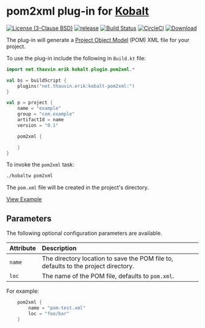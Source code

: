 # pom2xml plug-in for [Kobalt](http://beust.com/kobalt/home/index.html)

[![License (3-Clause BSD)](https://img.shields.io/badge/license-BSD%203--Clause-blue.svg?style=flat-square)](http://opensource.org/licenses/BSD-3-Clause) [![release](http://github-release-version.herokuapp.com/github/ethauvin/kobalt-pom2xml/release.svg?style=flat)](https://github.com/ethauvin/kobalt-pom2xml/releases/latest) [![Build Status](https://travis-ci.org/ethauvin/kobalt-pom2xml.svg?branch=master)](https://travis-ci.org/ethauvin/kobalt-pom2xml) [![CircleCI](https://circleci.com/gh/ethauvin/kobalt-pom2xml/tree/master.svg?style=shield)](https://circleci.com/gh/ethauvin/kobalt-pom2xml/tree/master) [![Download](https://api.bintray.com/packages/ethauvin/maven/kobalt-pom2xml/images/download.svg) ](https://bintray.com/ethauvin/maven/kobalt-pom2xml/_latestVersion)


The plug-in will generate a [Project Object Model](https://maven.apache.org/guides/introduction/introduction-to-the-pom.html) (POM) XML file for your project.

To use the plug-in include the following in `Build.kt` file:

```kotlin
import net.thauvin.erik.kobalt.plugin.pom2xml.*

val bs = buildScript {
    plugins("net.thauvin.erik:kobalt-pom2xml:")
}

val p = project {
    name = "example"
    group = "com.example"
    artifactId = name
    version = "0.1"

    pom2xml {

    }
}
```

To invoke the `pom2xml` task:

```sh
./kobaltw pom2xml
```

The `pom.xml` file will be created in the project's directory.

[View Example](https://github.com/ethauvin/kobalt-pom2xml/blob/master/example/kobalt/src/Build.kt)

## Parameters

The following optional configuration parameters are available.

Attribute       | Description
:---------------|:----------------------------------------------------------------------------------
`name`          | The directory location to save the POM file to, defaults to the project directory.
`loc`           | The name of the POM file, defaults to `pom.xml`.

For example:

```kotlin
    pom2xml {
        name = "pom-test.xml"
        loc = "foo/bar"
    }
```
